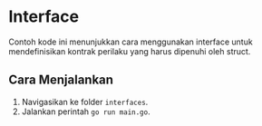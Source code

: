 # Interface

Contoh kode ini menunjukkan cara menggunakan interface untuk mendefinisikan kontrak perilaku yang harus dipenuhi oleh struct.

## Cara Menjalankan

1. Navigasikan ke folder `interfaces`.
2. Jalankan perintah `go run main.go`.